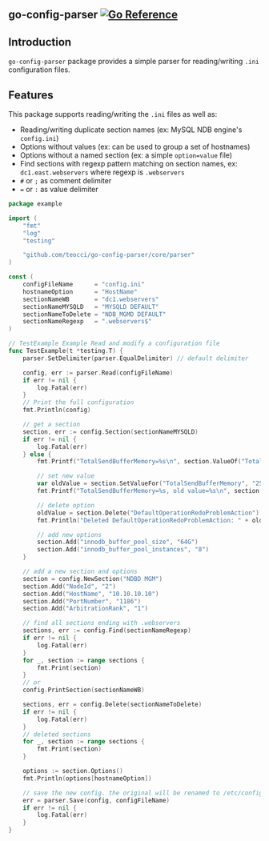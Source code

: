 ## go-config-parser [![Go Reference][1]][2]

## Introduction
`go-config-parser` package provides a simple parser for reading/writing `.ini` configuration files.



## Features
This package supports reading/writing the `.ini` files as well as:
- Reading/writing duplicate section names (ex: MySQL NDB engine's `config.ini`)
- Options without values (ex: can be used to group a set of hostnames)
- Options without a named section (ex: a simple `option=value` file)
- Find sections with regexp pattern matching on section names, ex: `dc1.east.webservers` where regexp is `.webservers`
- `#` or `;` as comment delimiter
- `=` or `:` as value delimiter

```go
package example

import (
	"fmt"
	"log"
	"testing"

	"github.com/teocci/go-config-parser/core/parser"
)

const (
	configFileName      = "config.ini"
	hostnameOption      = "HostName"
	sectionNameWB       = "dc1.webservers"
	sectionNameMYSQLD   = "MYSQLD DEFAULT"
	sectionNameToDelete = "NDB_MGMD DEFAULT"
	sectionNameRegexp   = ".webservers$"
)

// TestExample Example Read and modify a configuration file
func TestExample(t *testing.T) {
	parser.SetDelimiter(parser.EqualDelimiter) // default delimiter

	config, err := parser.Read(configFileName)
	if err != nil {
		log.Fatal(err)
	}
	// Print the full configuration
	fmt.Println(config)

	// get a section
	section, err := config.Section(sectionNameMYSQLD)
	if err != nil {
		log.Fatal(err)
	} else {
		fmt.Printf("TotalSendBufferMemory=%s\n", section.ValueOf("TotalSendBufferMemory"))

		// set new value
		var oldValue = section.SetValueFor("TotalSendBufferMemory", "256M")
		fmt.Printf("TotalSendBufferMemory=%s, old value=%s\n", section.ValueOf("TotalSendBufferMemory"), oldValue)

		// delete option
		oldValue = section.Delete("DefaultOperationRedoProblemAction")
		fmt.Println("Deleted DefaultOperationRedoProblemAction: " + oldValue)

		// add new options
		section.Add("innodb_buffer_pool_size", "64G")
		section.Add("innodb_buffer_pool_instances", "8")
	}

	// add a new section and options
	section = config.NewSection("NDBD MGM")
	section.Add("NodeId", "2")
	section.Add("HostName", "10.10.10.10")
	section.Add("PortNumber", "1186")
	section.Add("ArbitrationRank", "1")

	// find all sections ending with .webservers
	sections, err := config.Find(sectionNameRegexp)
	if err != nil {
		log.Fatal(err)
	}
	for _, section := range sections {
		fmt.Print(section)
	}
	// or
	config.PrintSection(sectionNameWB)

	sections, err = config.Delete(sectionNameToDelete)
	if err != nil {
		log.Fatal(err)
	}
	// deleted sections
	for _, section := range sections {
		fmt.Print(section)
	}

	options := section.Options()
	fmt.Println(options[hostnameOption])

	// save the new config. the original will be renamed to /etc/config.ini
	err = parser.Save(config, configFileName)
	if err != nil {
		log.Fatal(err)
	}
}
```

[1]: https://pkg.go.dev/badge/github.com/teocci/go-config-parser.svg
[2]: https://pkg.go.dev/github.com/teocci/go-config-parser
